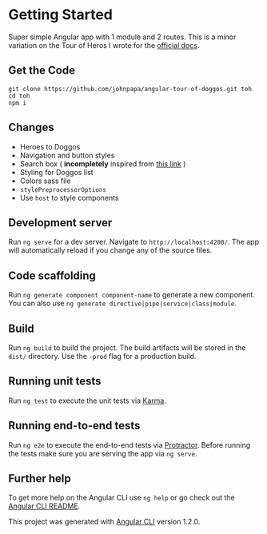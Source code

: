 # Getting Started

Super simple Angular app with 1 module and 2 routes. This is a minor variation on the Tour of Heros I wrote for the [official docs](https://angular.io/tutorial).

## Get the Code
```
git clone https://github.com/johnpapa/angular-tour-of-doggos.git toh
cd toh
npm i
```

## Changes
 - Heroes to Doggos  
 - Navigation and button styles  
 - Search box ( **incompletely** inspired from [this link](https://codepen.io/100rabh_srivastava/pen/PoPyJyg) ) 
 - Styling for Doggos list
 - Colors sass file
 - `stylePreprocessorOptions`
 - Use `host` to style components

## Development server

Run `ng serve` for a dev server. Navigate to `http://localhost:4200/`. The app will automatically reload if you change any of the source files.

## Code scaffolding

Run `ng generate component component-name` to generate a new component. You can also use `ng generate directive|pipe|service|class|module`.

## Build

Run `ng build` to build the project. The build artifacts will be stored in the `dist/` directory. Use the `-prod` flag for a production build.

## Running unit tests

Run `ng test` to execute the unit tests via [Karma](https://karma-runner.github.io).

## Running end-to-end tests

Run `ng e2e` to execute the end-to-end tests via [Protractor](http://www.protractortest.org/).
Before running the tests make sure you are serving the app via `ng serve`.

## Further help

To get more help on the Angular CLI use `ng help` or go check out the [Angular CLI README](https://github.com/angular/angular-cli/blob/master/README.md).

This project was generated with [Angular CLI](https://github.com/angular/angular-cli) version 1.2.0.

